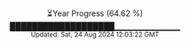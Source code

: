 <p align="center">
⏳Year Progress (64.62 %)<br>
███████████████████▁▁▁▁▁▁▁▁▁▁▁ <br>
<sub>Updated: Sat, 24 Aug 2024 12:03:22 GMT</sub>
</p>

